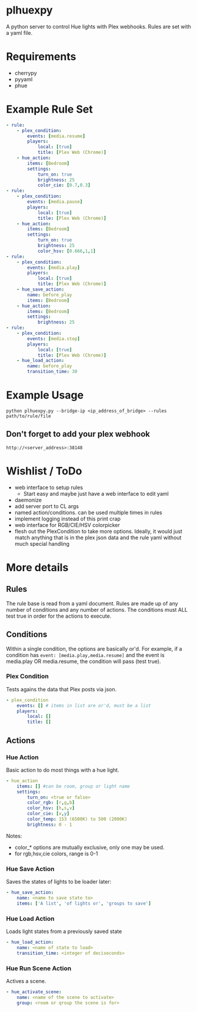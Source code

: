 # plhuexpy
A python server to control Hue lights with Plex webhooks. Rules are set with a yaml file.

# Requirements
* cherrypy
* pyyaml
* phue


# Example Rule Set
```yaml
- rule:
    - plex_condition:
        events: [media.resume]
        players:
            local: [true]
            title: [Plex Web (Chrome)]
    - hue_action:
        items: [Bedroom]
        settings:
            turn_on: true
            brightness: 25
            color_cie: [0.7,0.3]
- rule:
    - plex_condition:
        events: [media.pause]
        players:
            local: [true]
            title: [Plex Web (Chrome)]
    - hue_action:
        items: [Bedroom]
        settings:
            turn_on: true
            brightness: 25
            color_hsv: [0.666,1,1]
- rule:
    - plex_condition:
        events: [media.play]
        players:
            local: [true]
            title: [Plex Web (Chrome)]
    - hue_save_action:
        name: before_play
        items: [Bedroom]
    - hue_action:
        items: [Bedroom]
        settings:
            brightness: 25
- rule:
    - plex_condition:
        events: [media.stop]
        players:
            local: [true]
            title: [Plex Web (Chrome)]
    - hue_load_action: 
        name: before_play
        transition_time: 30
```

# Example Usage
`python plhuexpy.py --bridge-ip <ip_address_of_bridge> --rules path/to/rule/file`

## Don't forget to add your plex webhook
`http://<server_address>:38148`

# Wishlist / ToDo
* web interface to setup rules
    * Start easy and maybe just have a web interface to edit yaml
* daemonize
* add server port to CL args
* named action/conditions. can be used multiple times in rules
* implement logging instead of this print crap
* web interface for RGB/CIE/HSV colorpicker
* flesh out the PlexCondition to take more options. Ideally, it would just
    match anything that is in the plex json data and the rule yaml without 
    much special handling

# More details
## Rules
The rule base is read from a yaml document. Rules are made up of any number 
of conditions and any number of actions. The
conditions must ALL test true in order for the actions to execute.

## Conditions
Within a single condition, the options are basically or'd. For example, if
a condition has `event: [media.play,media.resume]` and the event is media.play 
OR media.resume, the condition will pass (test true).

### Plex Condition
Tests agains the data that Plex posts via json.
```yaml
- plex_condition
    events: [] # items in list are or'd, must be a list
    players:
        local: [] 
        title: []
```
## Actions

### Hue Action
Basic action to do most things with a hue light.
```yaml
- hue_action
    items: [] #can be room, group or light name
    settings:    
        turn_on: <true or false>  
        color_rgb: [r,g,b] 
        color_hsv: [h,s,v] 
        color_cie: [x,y]
        color_temp: 153 (6500K) to 500 (2000K)
        brightness: 0 - 1
```
Notes: 
* color_* options are mutually exclusive, only one may be used.
* for rgb,hsv,cie colors, range is 0-1

### Hue Save Action
Saves the states of lights to be loader later:
```yaml
- hue_save_action:
    name: <name to save state to>
    items: ['A list', 'of lights or', 'groups to save']
```

### Hue Load Action
Loads light states from a previously saved state
```yaml
- hue_load_action:
    name: <name of state to load>
    transition_time: <integer of deciseconds>
```

### Hue Run Scene Action
Actives a scene.
```yaml
- hue_activate_scene:
    name: <name of the scene to activate>
    group: <room or qroup the scene is for>
```
